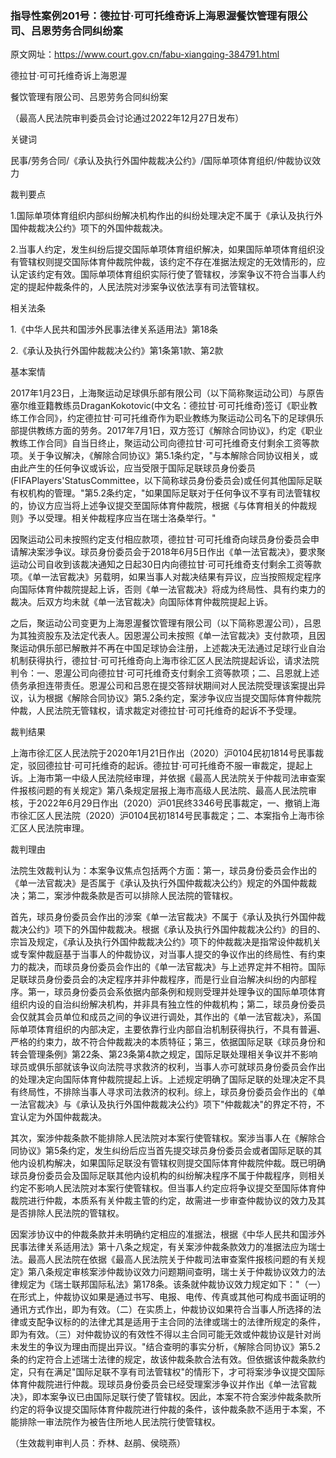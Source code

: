 ### 指导性案例201号：德拉甘·可可托维奇诉上海恩渥餐饮管理有限公司、吕恩劳务合同纠纷案
原文网址：https://www.court.gov.cn/fabu-xiangqing-384791.html

德拉甘·可可托维奇诉上海恩渥

餐饮管理有限公司、吕恩劳务合同纠纷案

（最高人民法院审判委员会讨论通过2022年12月27日发布）

关键词

民事/劳务合同/《承认及执行外国仲裁裁决公约》/国际单项体育组织/仲裁协议效力

裁判要点

1.国际单项体育组织内部纠纷解决机构作出的纠纷处理决定不属于《承认及执行外国仲裁裁决公约》项下的外国仲裁裁决。

2.当事人约定，发生纠纷后提交国际单项体育组织解决，如果国际单项体育组织没有管辖权则提交国际体育仲裁院仲裁，该约定不存在准据法规定的无效情形的，应认定该约定有效。国际单项体育组织实际行使了管辖权，涉案争议不符合当事人约定的提起仲裁条件的，人民法院对涉案争议依法享有司法管辖权。

相关法条

1.《中华人民共和国涉外民事法律关系适用法》第18条

2.《承认及执行外国仲裁裁决公约》第1条第1款、第2款

基本案情

2017年1月23日，上海聚运动足球俱乐部有限公司（以下简称聚运动公司）与原告塞尔维亚籍教练员DraganKokotovic(中文名：德拉甘·可可托维奇)签订《职业教练工作合同》，约定德拉甘·可可托维奇作为职业教练为聚运动公司名下的足球俱乐部提供教练方面的劳务。2017年7月1日，双方签订《解除合同协议》，约定《职业教练工作合同》自当日终止，聚运动公司向德拉甘·可可托维奇支付剩余工资等款项。关于争议解决，《解除合同协议》第5.1条约定，"与本解除合同协议相关，或由此产生的任何争议或诉讼，应当受限于国际足联球员身份委员(FIFAPlayers'StatusCommittee，以下简称球员身份委员会)或任何其他国际足联有权机构的管理。"第5.2条约定，"如果国际足联对于任何争议不享有司法管辖权的，协议方应当将上述争议提交至国际体育仲裁院，根据《与体育相关的仲裁规则》予以受理。相关仲裁程序应当在瑞士洛桑举行。"

因聚运动公司未按照约定支付相应款项，德拉甘·可可托维奇向球员身份委员会申请解决案涉争议。球员身份委员会于2018年6月5日作出《单一法官裁决》，要求聚运动公司自收到该裁决通知之日起30日内向德拉甘·可可托维奇支付剩余工资等款项。《单一法官裁决》另载明，如果当事人对裁决结果有异议，应当按照规定程序向国际体育仲裁院提起上诉，否则《单一法官裁决》将成为终局性、具有约束力的裁决。后双方均未就《单一法官裁决》向国际体育仲裁院提起上诉。

之后，聚运动公司变更为上海恩渥餐饮管理有限公司（以下简称恩渥公司），吕恩为其独资股东及法定代表人。因恩渥公司未按照《单一法官裁决》支付款项，且因聚运动俱乐部已解散并不再在中国足球协会注册，上述裁决无法通过足球行业自治机制获得执行，德拉甘·可可托维奇向上海市徐汇区人民法院提起诉讼，请求法院判令：一、恩渥公司向德拉甘·可可托维奇支付剩余工资等款项；二、吕恩就上述债务承担连带责任。恩渥公司和吕恩在提交答辩状期间对人民法院受理该案提出异议，认为根据《解除合同协议》第5.2条约定，案涉争议应当提交国际体育仲裁院仲裁，人民法院无管辖权，请求裁定对德拉甘·可可托维奇的起诉不予受理。

裁判结果

上海市徐汇区人民法院于2020年1月21日作出（2020）沪0104民初1814号民事裁定，驳回德拉甘·可可托维奇的起诉。德拉甘·可可托维奇不服一审裁定，提起上诉。上海市第一中级人民法院经审理，并依据《最高人民法院关于仲裁司法审查案件报核问题的有关规定》第八条规定层报上海市高级人民法院、最高人民法院审核，于2022年6月29日作出（2020）沪01民终3346号民事裁定，一、撤销上海市徐汇区人民法院（2020）沪0104民初1814号民事裁定；二、本案指令上海市徐汇区人民法院审理。

裁判理由

法院生效裁判认为：本案争议焦点包括两个方面：第一，球员身份委员会作出的《单一法官裁决》是否属于《承认及执行外国仲裁裁决公约》规定的外国仲裁裁决；第二，案涉仲裁条款是否可以排除人民法院的管辖权。

首先，球员身份委员会作出的涉案《单一法官裁决》不属于《承认及执行外国仲裁裁决公约》项下的外国仲裁裁决。根据《承认及执行外国仲裁裁决公约》的目的、宗旨及规定，《承认及执行外国仲裁裁决公约》项下的仲裁裁决是指常设仲裁机关或专案仲裁庭基于当事人的仲裁协议，对当事人提交的争议作出的终局性、有约束力的裁决，而球员身份委员会作出的《单一法官裁决》与上述界定并不相符。国际足联球员身份委员会的决定程序并非仲裁程序，而是行业自治解决纠纷的内部程序。第一，球员身份委员会系依据内部条例和规则受理并处理争议的国际单项体育组织内设的自治纠纷解决机构，并非具有独立性的仲裁机构；第二，球员身份委员会仅就其会员单位和成员之间的争议进行调处，其作出的《单一法官裁决》，系国际单项体育组织的内部决定，主要依靠行业内部自治机制获得执行，不具有普遍、严格的约束力，故不符合仲裁裁决的本质特征；第三，依据国际足联《球员身份和转会管理条例》第22条、第23条第4款之规定，国际足联处理相关争议并不影响球员或俱乐部就该争议向法院寻求救济的权利，当事人亦可就球员身份委员会作出的处理决定向国际体育仲裁院提起上诉。上述规定明确了国际足联的处理决定不具有终局性，不排除当事人寻求司法救济的权利。综上，球员身份委员会作出的《单一法官裁决》与《承认及执行外国仲裁裁决公约》项下"仲裁裁决"的界定不符，不宜认定为外国仲裁裁决。

其次，案涉仲裁条款不能排除人民法院对本案行使管辖权。案涉当事人在《解除合同协议》第5条约定，发生纠纷后应当首先提交球员身份委员会或者国际足联的其他内设机构解决，如果国际足联没有管辖权则提交国际体育仲裁院仲裁。既已明确球员身份委员会及国际足联其他内设机构的纠纷解决程序不属于仲裁程序，则相关约定不影响人民法院对本案行使管辖权。但当事人约定应将争议提交至国际体育仲裁院进行仲裁，本质系有关仲裁主管的约定，故需进一步审查仲裁协议的效力及其是否排除人民法院的管辖权。

因案涉协议中的仲裁条款并未明确约定相应的准据法，根据《中华人民共和国涉外民事法律关系适用法》第十八条之规定，有关案涉仲裁条款效力的准据法应为瑞士法。最高人民法院在依据《最高人民法院关于仲裁司法审查案件报核问题的有关规定》第八条规定审核案涉仲裁协议效力问题期间查明，瑞士关于仲裁协议效力的法律规定为《瑞士联邦国际私法》第178条。该条就仲裁协议效力规定如下："（一）在形式上，仲裁协议如果是通过书写、电报、电传、传真或其他可构成书面证明的通讯方式作出，即为有效。（二）在实质上，仲裁协议如果符合当事人所选择的法律或支配争议标的的法律尤其是适用于主合同的法律或瑞士的法律所规定的条件，即为有效。（三）对仲裁协议的有效性不得以主合同可能无效或仲裁协议是针对尚未发生的争议为理由而提出异议。"结合查明的事实分析，《解除合同协议》第5.2条的约定符合上述瑞士法律的规定，故该仲裁条款合法有效。但依据该仲裁条款约定，只有在满足"国际足联不享有司法管辖权"的情形下，才可将案涉争议提交国际体育仲裁院进行仲裁。现球员身份委员会已经受理案涉争议并作出《单一法官裁决》，即本案争议已由国际足联行使了管辖权。因此，本案不符合案涉仲裁条款所约定的将争议提交国际体育仲裁院进行仲裁的条件，该仲裁条款不适用于本案，不能排除一审法院作为被告住所地人民法院行使管辖权。

（生效裁判审判人员：乔林、赵鹃、侯晓燕）
